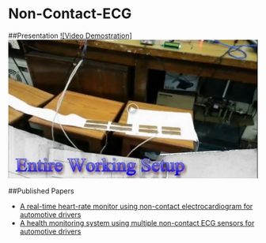 # Non-Contact-ECG


##Presentation
[![Video Demostration]<img src="./Pics/Demo.png">](https://drive.google.com/open?id=0B4PtoNqc4sQOcUpPTzc2ZzNrc2c)


##Published Papers
* [A real-time heart-rate monitor using non-contact electrocardiogram for automotive drivers](http://ieeexplore.ieee.org/document/7413795/?arnumber=7413795)
* [A health monitoring system using multiple non-contact ECG sensors for automotive drivers](http://ieeexplore.ieee.org/document/7520539/?arnumber=7520539&tag=1)

